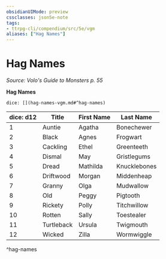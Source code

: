 ```yaml
---
obsidianUIMode: preview
cssclasses: json5e-note
tags:
- ttrpg-cli/compendium/src/5e/vgm
aliases: ["Hag Names"]
---
```

# Hag Names
*Source: Volo's Guide to Monsters p. 55* 

**Hag Names**

`dice: [](hag-names-vgm.md#^hag-names)`

| dice: d12 | Title | First Name | Last Name |
|-----------|-------|------------|-----------|
| 1 | Auntie | Agatha | Bonechewer |
| 2 | Black | Agnes | Frogwart |
| 3 | Cackling | Ethel | Greenteeth |
| 4 | Dismal | May | Gristlegums |
| 5 | Dread | Mathilda | Knucklebones |
| 6 | Driftwood | Morgan | Middenheap |
| 7 | Granny | Olga | Mudwallow |
| 8 | Old | Peggy | Pigtooth |
| 9 | Rickety | Polly | Titchwillow |
| 10 | Rotten | Sally | Toestealer |
| 11 | Turtleback | Ursula | Twigmouth |
| 12 | Wicked | Zilla | Wormwiggle |
^hag-names
